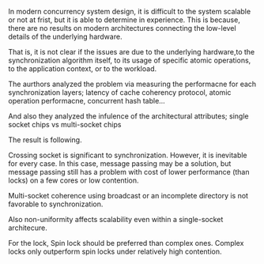 In modern concurrency system design, it is difficult to the system scalable or not at frist, but it is able to determine in experience.
This is because, there are no results on modern architectures connecting the low-level details of the underlying hardware. 

That is, it is not clear if the issues are due to the underlying hardware,to the synchronization algorithm itself, 
to its usage of specific atomic operations, to the application context, or to the workload.

The aurthors analyzed the problem via measuring the performacne for each synchronization layers; 
latency of cache coherency protocol, atomic operation performacne, concurrent hash table...

And also they analyzed the infulence of the architectural attributes; single socket chips vs multi-socket chips 


The result is following.

Crossing socket is significant to synchronization. However, it is inevitable for every case. In this case, message passing may be a solution,
but message passing still has a problem with cost of lower performance (than locks) on a few cores or low contention.

Multi-socket coherence using broadcast or an incomplete directory is not favorable to synchronization.

Also  non-uniformity affects scalability even within a single-socket architecure. 

For the lock, Spin lock should be preferred than complex ones. Complex locks only outperform spin locks under relatively high contention.

